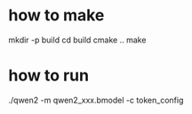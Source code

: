 # how to make

mkdir -p build
cd build
cmake ..
make

# how to run

./qwen2 -m qwen2_xxx.bmodel -c token_config